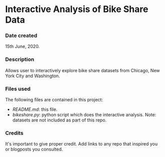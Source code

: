 # Interactive Analysis of Bike Share Data

### Date created
15th June, 2020.

### Description
Allows user to interactively explore bike share datasets from Chicago, New York City and Washington.

### Files used
The following files are contained in this project:
- _README.md_: this file.
- _bikeshare.py_: python script which does the interactive analysis.
Note: datasets are not included as part of this repo.

### Credits
It's important to give proper credit. Add links to any repo that inspired you or blogposts you consulted.

